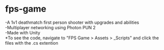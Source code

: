 # fps-game
-A 1v1 deathmatch first person shooter with upgrades and abilities\
-Multiplayer networking using Photon PUN 2\
-Made with Unity\
*To see the code, navigate to "FPS Game > Assets > _Scripts" and click the files with the .cs extention
